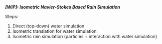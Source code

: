 
***[WIP]: Isometric Navier-Stokes Based Rain Simulation***

Steps: 
1. Direct (top-down) water simulation
2. Isometric translation for water simulation
3. Isometric rain simulation (particles + interaction with water simulation)


